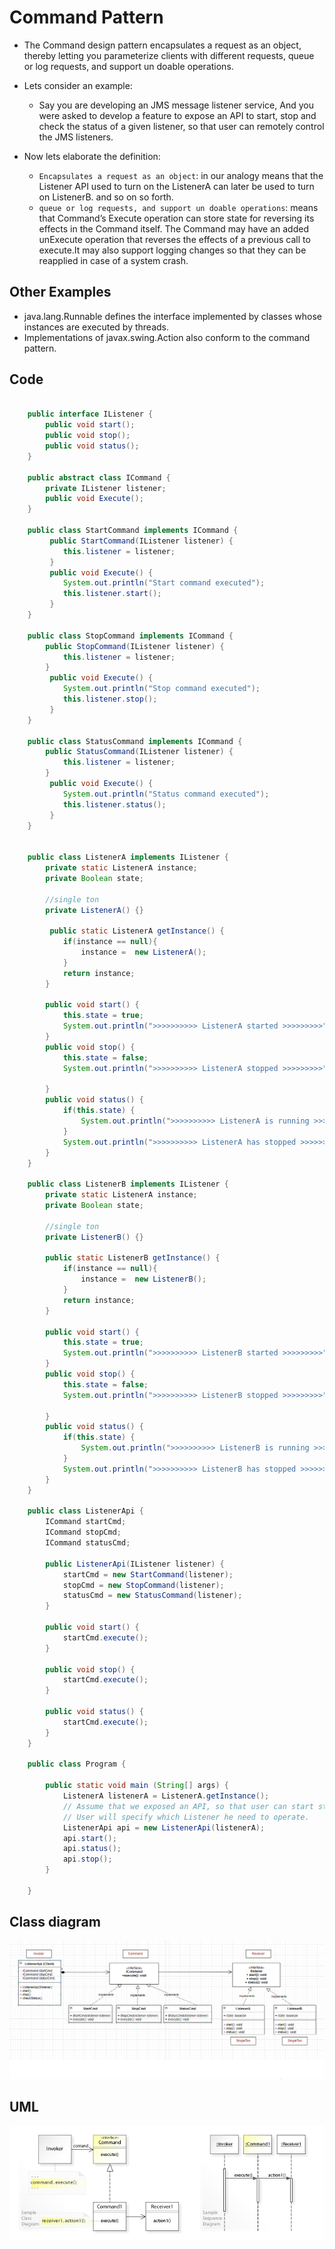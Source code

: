 # Command Pattern

- The Command design pattern encapsulates a request as an object, thereby letting you parameterize clients with different requests, queue or log requests, and support un doable operations.

- Lets consider an example:

  - Say you are developing an JMS message listener service, And you were asked to develop a feature to expose an API to start, stop and check the status of a given listener, so that user can remotely control the JMS listeners.

- Now lets elaborate  the definition:
  
  - `Encapsulates a request as an object`:   in our analogy means that the Listener API used to turn on the ListenerA can later be used to turn on ListenerB. and so on so forth.
  - `queue or log requests, and support un doable operations`: means that Command’s Execute operation can store state for reversing its effects in the Command itself. The Command may have an added unExecute operation that reverses the effects of a previous call to execute.It may also support logging changes so that they can be reapplied in case of a system crash.

## Other Examples

- java.lang.Runnable defines the interface implemented by classes whose instances are executed by threads.
- Implementations of javax.swing.Action also conform to the command pattern.

## Code

``` Java

    public interface IListener {
        public void start();
        public void stop();
        public void status();
    }

    public abstract class ICommand {
        private IListener listener;
        public void Execute();
    }

    public class StartCommand implements ICommand {
         public StartCommand(IListener listener) {
            this.listener = listener;
         }
         public void Execute() {
            System.out.println("Start command executed");
            this.listener.start();
         }
    }

    public class StopCommand implements ICommand {
        public StopCommand(IListener listener) {
            this.listener = listener;
        }
         public void Execute() {
            System.out.println("Stop command executed");
            this.listener.stop();
         }
    }

    public class StatusCommand implements ICommand {
        public StatusCommand(IListener listener) {
            this.listener = listener;
        }
         public void Execute() {
            System.out.println("Status command executed");
            this.listener.status();
         }
    }


    public class ListenerA implements IListener {
        private static ListenerA instance;
        private Boolean state;

        //single ton
        private ListenerA() {}

         public static ListenerA getInstance() {
            if(instance == null){
                instance =  new ListenerA();
            }
            return instance;
        }

        public void start() {
            this.state = true;
            System.out.println(">>>>>>>>>> ListenerA started >>>>>>>>>");
        }
        public void stop() {
            this.state = false;
            System.out.println(">>>>>>>>>> ListenerA stopped >>>>>>>>>");

        }
        public void status() {
            if(this.state) {
                System.out.println(">>>>>>>>>> ListenerA is running >>>>>>>>>");
            }
            System.out.println(">>>>>>>>>> ListenerA has stopped >>>>>>>>>");
        }
    }

    public class ListenerB implements IListener {
        private static ListenerA instance;
        private Boolean state;

        //single ton
        private ListenerB() {}

        public static ListenerB getInstance() {
            if(instance == null){
                instance =  new ListenerB();
            }
            return instance;
        }

        public void start() {
            this.state = true;
            System.out.println(">>>>>>>>>> ListenerB started >>>>>>>>>");
        }
        public void stop() {
            this.state = false;
            System.out.println(">>>>>>>>>> ListenerB stopped >>>>>>>>>");

        }
        public void status() {
            if(this.state) {
                System.out.println(">>>>>>>>>> ListenerB is running >>>>>>>>>");
            }
            System.out.println(">>>>>>>>>> ListenerB has stopped >>>>>>>>>");
        }
    }

    public class ListenerApi {
        ICommand startCmd;
        ICommand stopCmd;
        ICommand statusCmd;

        public ListenerApi(IListener listener) {
            startCmd = new StartCommand(listener);
            stopCmd = new StopCommand(listener);
            statusCmd = new StatusCommand(listener);
        }

        public void start() {
            startCmd.execute();
        }

        public void stop() {
            startCmd.execute();
        }

        public void status() {
            startCmd.execute();
        }
    }

    public class Program {

        public static void main (String[] args) {
            ListenerA listenerA = ListenerA.getInstance();
            // Assume that we exposed an API, so that user can start stop and the status of the listener remotely.
            // User will specify which Listener he need to operate.
            ListenerApi api = new ListenerApi(listenerA);
            api.start();
            api.status();
            api.stop();
        }

    }

```

## Class diagram

![alt](../resources/command-pattern-class-diagramPNG.PNG)

## UML

![alt](../resources/W3sDesign_Command_Design_Pattern_UML.jpg)